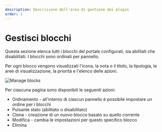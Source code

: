 ```yaml
---
description: Descrizione dell'area di gestione dei plugin
order: 1
---
```


# Gestisci blocchi

Questa sezione elenca tutti i blocchi del portale configurati, sia abilitati che disabilitati. I blocchi sono ordinati per pannello.

Per ogni blocco vengono visualizzati l'icona, la nota o il titolo, la tipologia, le aree di visualizzazione, la priorità e l'elenco delle azioni.

![Manage blocks](manage_blocks.png)

Per ciascuna pagina sono disponibili le seguenti azioni:

- Ordinamento - all'interno di ciascun pannello è possibile impostare un ordine per i blocchi
- Pulsante stato (abilitato o disabilitato)
- Clona - creazione di un nuovo blocco basato su quello corrente
- Modifica - cambia le impostazioni per questo specifico blocco
- Elimina
